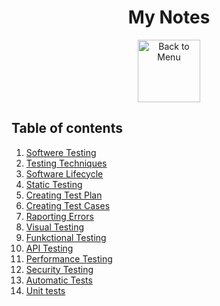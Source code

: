 <h1 align="center">My Notes</h1>
<div align="center">
<a href=https://github.com/Prime2390/Prime2390/blob/main/Read-Me.md>
    <img src="https://raw.githubusercontent.com/Prime2390/Prime2390/refs/heads/main/Icons/DALL·E%202024-11-11%2022.20.53%20-%20A%20minimalistic%20and%20modern%20icon%20representing%20'Back%20to%20Menu'.%20The%20icon%20should%20feature%20an%20arrow%20pointing%20to%20a%20menu%20or%20list%20symbol%2C%20indicating%20navigation%20.webp" alt="Back to Menu" style="width:100px;height:100px;">
</a>
</div>

<h2>Table of contents</h2>
<ol>
  <li><a href=https://github.com/Prime2390/Prime2390/blob/main/Notes/Software%20Testing.md>Softwere Testing</a></li>
    <li><a href=https://github.com/Prime2390/Prime2390/blob/main/Notes/Testing%20Techniques.md>Testing Techniques</a></li>
    <li><a href=https://github.com/Prime2390/Prime2390/blob/main/Notes/Software%20Lifecycle.md>Software Lifecycle</a></li>
    <li><a href=https://github.com/Prime2390/Prime2390/blob/main/Notes/Static%20testing.md>Static Testing</li>
        <li><a href=https://github.com/Prime2390/Prime2390/blob/main/Notes/Creating%20Test%20Plans.md>Creating Test Plan</a></li>
        <li><a href=https://github.com/Prime2390/Prime2390/blob/main/Notes/Creating%20Test%20Cases.md>Creating Test Cases</a></li>
        <li><a href=https://github.com/Prime2390/Prime2390/blob/main/Notes/Reporting%20Errors.md>Raporting Errors</a></li>
        <li><a href=https://github.com/Prime2390/Prime2390/blob/main/Notes/VisualTesting.md>Visual Testing</a></li>
        <li><a href=https://github.com/Prime2390/Prime2390/blob/main/Notes/FunctionalTesting.md>Funkctional Testing</a></li>
        <li><a href=https://github.com/Prime2390/Prime2390/blob/main/Notes/API_Testing.md>API Testing</a></li>
        <li><a href=https://github.com/Prime2390/Prime2390/blob/main/Notes/PerformanceTesting.md>Performance Testing</a></li>
        <li><a href=https://github.com/Prime2390/Prime2390/blob/main/Notes/SecurityTesting.md>Security Testing</a></li>
        <li><a href=>Automatic Tests</a></li>
        <li><a href=>Unit tests</a></li>
</ol>
